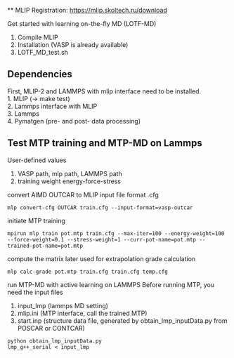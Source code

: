 ** MLIP Registration: https://mlip.skoltech.ru/download


<!---
chuhong-wang/chuhong-wang is a ✨ special ✨ repository because its `README.md` (this file) appears on your GitHub profile.
You can click the Preview link to take a look at your changes.
--->

Get started with learning on-the-fly MD (LOTF-MD) 

1. Compile MLIP 
2. Installation (VASP is already available)
3. LOTF_MD_test.sh

## Dependencies
First, MLIP-2 and LAMMPS with mlip interface need to be installed. <br>
    1. MLIP (-> make test) <br>
    2. Lammps interface with MLIP <br>
    3. Lammps  <br>
    4. Pymatgen (pre- and post- data processing)<br> 

## Test MTP training and MTP-MD on Lammps
User-defined values <br>
1. VASP path, mlp path, LAMMPS path <br>
2. training weight energy-force-stress <br>

convert AIMD OUTCAR to MLIP input file format .cfg
```
mlp convert-cfg OUTCAR train.cfg --input-format=vasp-outcar
```
initiate MTP training 
```
mpirun mlp train pot.mtp train.cfg --max-iter=100 --energy-weight=100 --force-weight=0.1 --stress-weight=1 --curr-pot-name=pot.mtp --trained-pot-name=pot.mtp
```
compute the matrix later used for extrapolation grade calculation
```
mlp calc-grade pot.mtp train.cfg train.cfg temp.cfg 
```
run MTP-MD with active learning on LAMMPS
Before running MTP, you need the input files 
1. input_lmp (lammps MD setting) 
2. mlip.ini (MTP interface, call the trained MTP)
3. start.inp (structure data file, generated by obtain_lmp_inputData.py from POSCAR or CONTCAR)

```
python obtain_lmp_inputData.py
lmp_g++_serial < input_lmp
```


